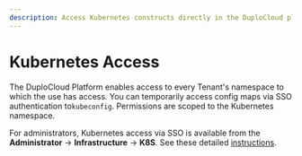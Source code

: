 ```yaml
---
description: Access Kubernetes constructs directly in the DuploCloud platform
---
```


# Kubernetes Access

The DuploCloud Platform enables access to every Tenant's namespace to which the use has access. You can temporarily access config maps via SSO authentication to`kubeconfig`.  Permissions are scoped to the Kubernetes namespace.&#x20;

For administrators, Kubernetes access via SSO is available from the **Administrator** -> **Infrastructure** -> **K8S**. See these detailed [instructions](../../kubernetes/kubectl-setup/kubectl-token.md).
